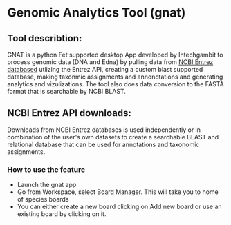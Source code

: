 # Genomic Analytics Tool (gnat)
## Tool describtion: 
GNAT is a python Fet supported desktop App developed by Intechgambit to process genomic data (DNA and Edna) by pulling data from [NCBI Entrez databased](https://www.ncbi.nlm.nih.gov/search/) utlizing the Entrez API, creating a custom blast supported database, making taxonmic assignments and annonotations and generating analytics and vizulizations. The tool also does data conversion to the FASTA format that is searchable by NCBI BLAST.
## NCBI Entrez API downloads:
Downloads from NCBI Entrez databases is used independently or in combination of the user's own datasets to create a searchable BLAST and relational database that can be used for annotations and taxonomic assignments. 
### How to use the feature
- Launch the gnat app
- Go from Workspace, select Board Manager. This will take you to home of species boards
- You can either create a new board clicking on Add new board or use an existing board by clicking on it.
